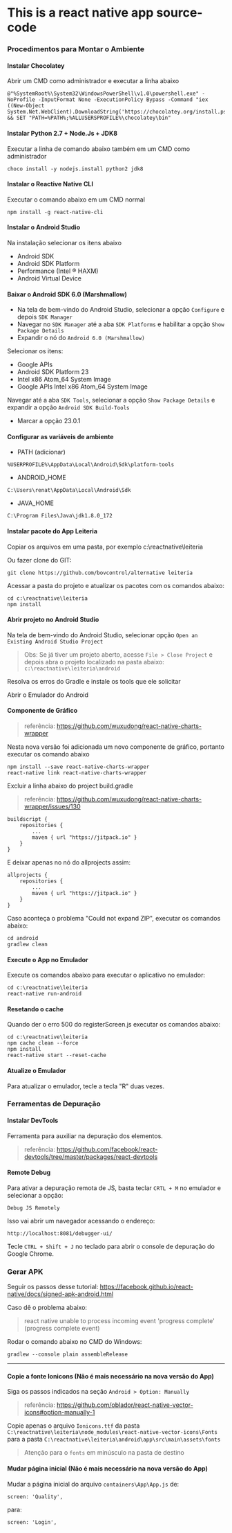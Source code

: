 # This is a react native app source-code

### Procedimentos para Montar o Ambiente

#### Instalar Chocolatey 

Abrir um CMD como administrador e executar a linha abaixo

```
@"%SystemRoot%\System32\WindowsPowerShell\v1.0\powershell.exe" -NoProfile -InputFormat None -ExecutionPolicy Bypass -Command "iex ((New-Object System.Net.WebClient).DownloadString('https://chocolatey.org/install.ps1'))" && SET "PATH=%PATH%;%ALLUSERSPROFILE%\chocolatey\bin"
```

#### Instalar Python 2.7 + Node.Js + JDK8

Executar a linha de comando abaixo também em um CMD como administrador

```
choco install -y nodejs.install python2 jdk8
```

#### Instalar o Reactive Native CLI

Executar o comando abaixo em um CMD normal

```
npm install -g react-native-cli
```

#### Instalar o Android Studio

Na instalação selecionar os itens abaixo

* Android SDK
* Android SDK Platform
* Performance (Intel ® HAXM)
* Android Virtual Device

#### Baixar o Android SDK 6.0 (Marshmallow)

* Na tela de bem-vindo do Android Studio, selecionar a opção ```Configure``` e depois ```SDK Manager```
* Navegar no ```SDK Manager``` até a aba ```SDK Platforms``` e habilitar a opção ```Show Package Details```
* Expandir o nó do ```Android 6.0 (Marshmallow)```

Selecionar os itens:

* Google APIs
* Android SDK Platform 23
* Intel x86 Atom_64 System Image
* Google APIs Intel x86 Atom_64 System Image

Navegar até a aba ```SDK Tools```, selecionar a opção ```Show Package Details``` e expandir a opção ```Android SDK Build-Tools```

* Marcar a opção 23.0.1


#### Configurar as variáveis de ambiente

* PATH (adicionar)

```
%USERPROFILE%\AppData\Local\Android\Sdk\platform-tools
```

* ANDROID_HOME

```
C:\Users\renat\AppData\Local\Android\Sdk
```

* JAVA_HOME

```
C:\Program Files\Java\jdk1.8.0_172
```

#### Instalar pacote do App Leiteria

Copiar os arquivos em uma pasta, por exemplo c:\reactnative\leiteria

Ou fazer clone do GIT:

```
git clone https://github.com/bovcontrol/alternative leiteria
```

Acessar a pasta do projeto e atualizar os pacotes com os comandos abaixo:

```
cd c:\reactnative\leiteria
npm install
```

#### Abrir projeto no Android Studio

Na tela de bem-vindo do Android Studio, selecionar opção ```Open an Existing Android Studio Project```

> Obs: Se já tiver um projeto aberto, acesse ```File > Close Project``` e depois abra o projeto localizado na pasta abaixo:
> ```c:\reactnative\leiteria\android```

Resolva os erros do Gradle e instale os tools que ele solicitar

Abrir o Emulador do Android

#### Componente de Gráfico

> referência: https://github.com/wuxudong/react-native-charts-wrapper

Nesta nova versão foi adicionada um novo componente de gráfico, portanto executar os comando abaixo

```
npm install --save react-native-charts-wrapper
react-native link react-native-charts-wrapper
```

Excluir a linha abaixo do project build.gradle

> referência: https://github.com/wuxudong/react-native-charts-wrapper/issues/130

```
buildscript {
    repositories {
        ...
        maven { url "https://jitpack.io" }
    }
}
```

E deixar apenas no nó do allprojects assim:

```
allprojects {
    repositories {
        ...
        maven { url "https://jitpack.io" }
    }
}
```

Caso aconteça o problema "Could not expand ZIP", executar os comandos abaixo:

```
cd android
gradlew clean
```

#### Execute o App no Emulador

Execute os comandos abaixo para executar o aplicativo no emulador:

```
cd c:\reactnative\leiteria
react-native run-android
```

#### Resetando o cache

Quando der o erro 500 do registerScreen.js executar os comandos abaixo:

```
cd c:\reactnative\leiteria
npm cache clean --force
npm install
react-native start --reset-cache
```

#### Atualize o Emulador

Para atualizar o emulador, tecle a tecla "R" duas vezes.

### Ferramentas de Depuração

#### Instalar DevTools

Ferramenta para auxiliar na depuração dos elementos.

> referência: https://github.com/facebook/react-devtools/tree/master/packages/react-devtools

#### Remote Debug

Para ativar a depuração remota de JS, basta teclar ```CRTL + M``` no emulador e selecionar a opção:

```
Debug JS Remotely
```

Isso vai abrir um navegador acessando o endereço:

```
http://localhost:8081/debugger-ui/
```

Tecle ```CTRL + Shift + J``` no teclado para abrir o console de depuração do Google Chrome.

### Gerar APK

Seguir os passos desse tutorial: https://facebook.github.io/react-native/docs/signed-apk-android.html

Caso dê o problema abaixo:

> react native unable to process incoming event 'progress complete' (progress complete event)

Rodar o comando abaixo no CMD do Windows:

```
gradlew --console plain assembleRelease
```

--------------

#### Copie a fonte Ionicons (Não é mais necessário na nova versão do App)

Siga os passos indicados na seção ```Android > Option: Manually```

> referência: https://github.com/oblador/react-native-vector-icons#option-manually-1

Copie apenas o arquivo ```Ionicons.ttf``` da pasta ```C:\reactnative\leiteria\node_modules\react-native-vector-icons\Fonts``` para a pasta ```C:\reactnative\leiteria\android\app\src\main\assets\fonts```

> Atenção para o ```fonts``` em minúsculo na pasta de destino

#### Mudar página inicial (Não é mais necessário na nova versão do App)

Mudar a página inicial do arquivo ```containers\App\App.js``` de:

```
screen: 'Quality',
```

para:

```
screen: 'Login',
```